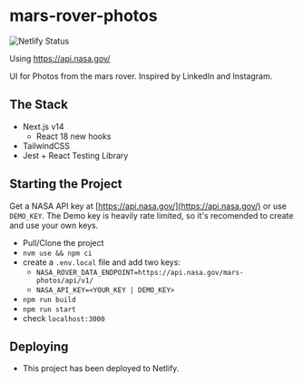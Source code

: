 # mars-rover-photos

![Netlify Status](https://api.netlify.com/api/v1/badges/7164c58d-5fa9-45dd-a5e8-81c56b1f26ed/deploy-status)

Using https://api.nasa.gov/

UI for Photos from the mars rover. Inspired by LinkedIn and Instagram.

## The Stack

- Next.js v14
  - React 18 new hooks
- TailwindCSS
- Jest + React Testing Library

## Starting the Project

Get a NASA API key at [https://api.nasa.gov/](https://api.nasa.gov/) or use `DEMO_KEY`. The Demo key is heavily rate limited, so it's recomended to create and use your own keys.

- Pull/Clone the project
- `nvm use && npm ci`
- create a `.env.local` file and add two keys:
  - `NASA_ROVER_DATA_ENDPOINT=https://api.nasa.gov/mars-photos/api/v1/`
  - `NASA_API_KEY=<YOUR_KEY | DEMO_KEY>`
- `npm run build`
- `npm run start`
- check `localhost:3000`


## Deploying

- This project has been deployed to Netlify.


